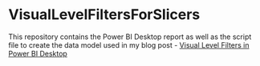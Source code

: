# VisualLevelFiltersForSlicers
This repository contains the Power BI Desktop report as well as the script file to create the data model used in my blog post - [Visual Level Filters in Power BI Desktop](https://haurumit.dk/visual-level-filters-in-power-bi-desktop/)
